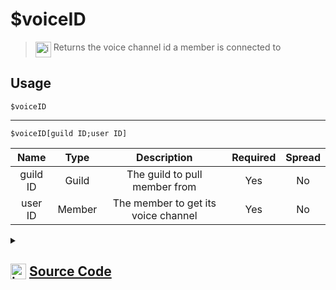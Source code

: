 # $voiceID
> <img align="top" src="https://upload.wikimedia.org/wikipedia/commons/thumb/e/e4/Infobox_info_icon.svg/160px-Infobox_info_icon.svg.png?20150409153300" alt="image" width="25" height="auto"> Returns the voice channel id a member is connected to
## Usage
```
$voiceID
```
---
```
$voiceID[guild ID;user ID]
```
| Name | Type | Description | Required | Spread
| :---: | :---: | :---: | :---: | :---: |
guild ID | Guild | The guild to pull member from | Yes | No
user ID | Member | The member to get its voice channel | Yes | No
<details>
<summary>
    
## <img align="top" src="https://cdn4.iconfinder.com/data/icons/iconsimple-logotypes/512/github-512.png" alt="image" width="25" height="auto">  [Source Code](https://github.com/tryforge/ForgeScript-V2/blob/main/src/native/voiceID.ts)
    
</summary>
    
```ts
import { ArgType, NativeFunction, Return } from "../structures"

export default new NativeFunction({
    name: "$voiceID",
    version: "1.0.3",
    description: "Returns the voice channel id a member is connected to",
    unwrap: true,
    brackets: false,
    args: [
        {
            name: "guild ID",
            description: "The guild to pull member from",
            required: true,
            rest: false,
            type: ArgType.Guild,
        },
        {
            name: "user ID",
            description: "The member to get its voice channel",
            rest: false,
            type: ArgType.Member,
            pointer: 0,
            required: true,
        },
    ],
    execute(ctx, [, m]) {
        m ??= ctx.member!
        return Return.success(m?.voice.channelId)
    },
})

```
    
</details>